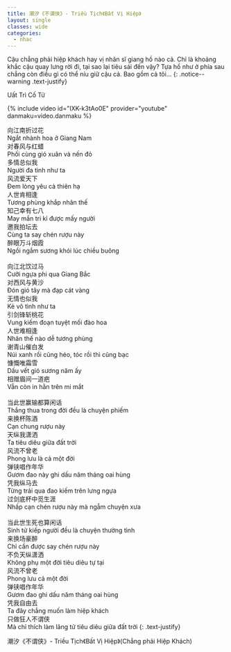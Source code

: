 ```yaml
---
title: 潮汐《不谓侠》- Triều Tịch《Bất Vị Hiệp》
layout: single
classes: wide
categories:
  - nhac
---
```



Cậu chẳng phải hiệp khách hay vị nhân sĩ giang hồ nào cả. Chỉ là khoảng khắc cậu quay lưng rời đi, tại sao lại tiêu sái đến vậy? Tựa hồ như ở phía sau chẳng còn điều gì có thể níu giữ cậu cả. Bao gồm cả tôi...
{: .notice--warning .text-justify}

> <cite>
Uất Trì Cố Tử
</cite>

{% include video id="IXK-k3tAo0E" provider="youtube" danmaku=video.danmaku %}


向江南折过花\
Ngắt nhành hoa ở Giang Nam\
对春风与红蜡\
Phối cùng gió xuân và nến đỏ\
多情总似我\
Người đa tình như ta\
风流爱天下\
Đem lòng yêu cả thiên hạ\
人世肯相逢\
Tương phùng khắp nhân thế\
知己幸有七八\
May mắn tri kỉ được mấy người\
邀我拍坛去\
Cùng ta say chén rượu này\
醉眼万斗烟霞\
Ngồi ngắm sương khói lúc chiều buông\
 \
向江北饮过马\
Cưỡi ngựa phi qua Giang Bắc\
对西风与黄沙\
Đón gió tây mà đạp cát vàng\
无情也似我\
Kẻ vô tình như ta\
引剑锋斩桃花\
Vung kiếm đoạn tuyệt mối đào hoa\
人世难相逢\
Nhân thế nào dễ tương phùng\
谢青山催白发\
Núi xanh rồi cũng héo, tóc rồi thì cũng bạc\
慷慨唯霜雪\
Dấu vết gió sương năm ấy\
相赠眉间一道疤\
Vẫn còn in hằn trên mi mắt\
 \
当此世赢输都算闲话\
Thắng thua trong đời đều là chuyện phiếm\
来换杯陈酒\
Cạn chung rượu này\
天纵我潇洒\
Ta tiêu diêu giữa đất trời\
风流不曾老\
Phong lưu là cả một đời\
弹铗唱作年华\
Gươm đao này ghi dấu năm tháng oai hùng\
凭我纵马去\
Từng trải qua đao kiếm trên lưng ngựa\
过剑底杯中觅生涯\
Nhấp cạn chén rượu này mà ngẫm chuyện xưa\
 \
当此世生死也算闲话\
Sinh tử kiếp người đều là chuyện thường tình\
来换场豪醉\
Chỉ cần được say chén rượu này\
不负天纵潇洒\
Không phụ một đời tiêu diêu tự tại\
风流不曾老\
Phong lưu cả một đời\
弹铗唱作年华\
Gươm đao ghi dấu năm tháng oai hùng\
凭我自由去\
Ta đây chẳng muốn làm hiệp khách\
只做狂人不谓侠\
Mà chỉ thích làm lãng tử tiêu diêu giữa đất trời
{: .text-justify}

> <cite>
潮汐《不谓侠》- Triều Tịch《Bất Vị Hiệp》(Chẳng phải Hiệp Khách)
</cite>
